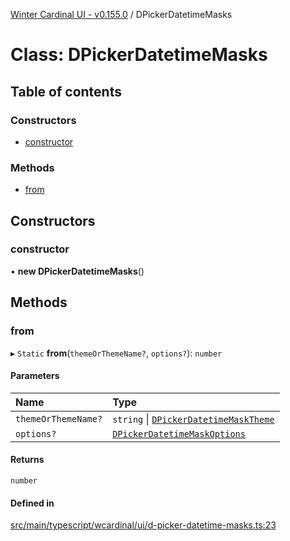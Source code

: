 [Winter Cardinal UI - v0.155.0](../index.md) / DPickerDatetimeMasks

# Class: DPickerDatetimeMasks

## Table of contents

### Constructors

- [constructor](DPickerDatetimeMasks.md#constructor)

### Methods

- [from](DPickerDatetimeMasks.md#from)

## Constructors

### constructor

• **new DPickerDatetimeMasks**()

## Methods

### from

▸ `Static` **from**(`themeOrThemeName?`, `options?`): `number`

#### Parameters

| Name | Type |
| :------ | :------ |
| `themeOrThemeName?` | `string` \| [`DPickerDatetimeMaskTheme`](../interfaces/DPickerDatetimeMaskTheme.md) |
| `options?` | [`DPickerDatetimeMaskOptions`](../interfaces/DPickerDatetimeMaskOptions.md) |

#### Returns

`number`

#### Defined in

[src/main/typescript/wcardinal/ui/d-picker-datetime-masks.ts:23](https://github.com/winter-cardinal/winter-cardinal-ui/blob/v0.155.0/src/main/typescript/wcardinal/ui/d-picker-datetime-masks.ts#L23)
